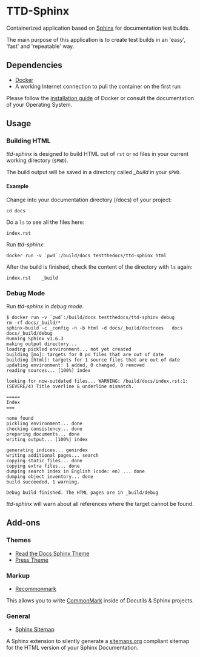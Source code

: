 # TTD-Sphinx

Containerized application based on [Sphinx](http://www.sphinx-doc.org/en/stable) for documentation test builds.

The main purpose of this application is to create test builds in an 'easy', 'fast' and 'repeatable' way.

## Dependencies

- [Docker](https://www.docker.com/)
- A working Internet connection to pull the container on the first run

Please follow the [installation guide](https://docs.docker.com/engine/installation/) of Docker or consult the documentation of your Operating System.

## Usage

### Building HTML

*ttd-sphinx* is designed to build HTML out of `rst` or `md` files in your current working directory (`$PWD`).

The build output will be saved in a directory called *_build* in your `$PWD`.

#### Example

Change into your documentation directory (/docs) of your project:

```shell
cd docs
```

Do a `ls` to see all the files here:

```shell
index.rst
```

Run *ttd-sphinx*:

```shell
docker run -v `pwd`:/build/docs testthedocs/ttd-sphinx html
```

After the build is finished, check the content of the directory with `ls` again:

```shell
index.rst    _build
```

### Debug Mode

Run *ttd-sphinx* in *debug mode*.

```shell
$ docker run -v `pwd`:/build/docs testthedocs/ttd-sphinx debug
rm -rf docs/_build/*
sphinx-build -c _config -n -b html -d docs/_build/doctrees   docs docs/_build/debug
Running Sphinx v1.6.3
making output directory...
loading pickled environment... not yet created
building [mo]: targets for 0 po files that are out of date
building [html]: targets for 1 source files that are out of date
updating environment: 1 added, 0 changed, 0 removed
reading sources... [100%] index

looking for now-outdated files... WARNING: /build/docs/index.rst:1: (SEVERE/4) Title overline & underline mismatch.

=====
Index
===

none found
pickling environment... done
checking consistency... done
preparing documents... done
writing output... [100%] index

generating indices... genindex
writing additional pages... search
copying static files... done
copying extra files... done
dumping search index in English (code: en) ... done
dumping object inventory... done
build succeeded, 1 warning.

Debug build finished. The HTML pages are in _build/debug
```

*ttd-sphinx* will warn about all references where the target cannot be found.

## Add-ons

### Themes

- [Read the Docs Sphinx Theme](https://sphinx-rtd-theme.readthedocs.io/en/stable/)
- [Press Theme](https://github.com/schettino72/sphinx_press_theme)

### Markup

- [Recommonmark](https://recommonmark.readthedocs.io/en/latest/)

This allows you to write [CommonMark](https://commonmark.org/) inside of Docutils & Sphinx projects.

### General

- [Sphinx Sitemap](https://pypi.org/project/sphinx-sitemap)

A Sphinx extension to silently generate a [sitemaps.org](https://www.sitemaps.org/protocol.html) compliant sitemap for
the HTML version of your Sphinx Documentation.
